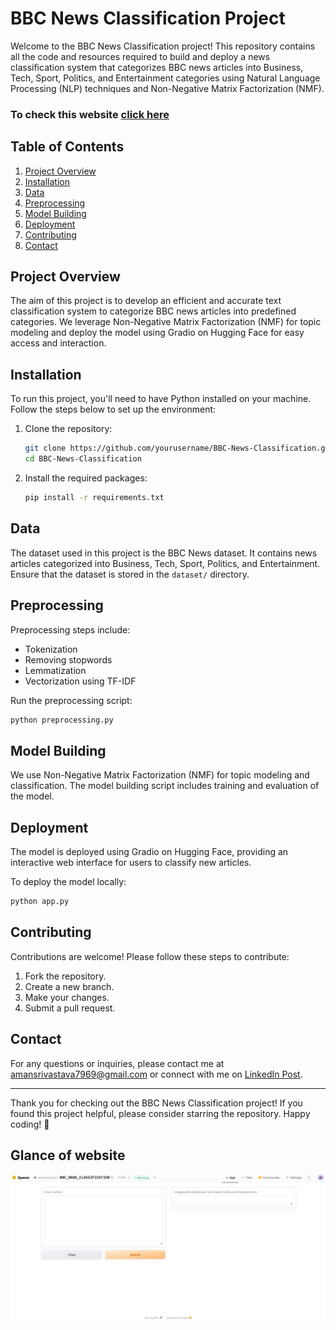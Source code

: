 # BBC News Classification Project 

Welcome to the BBC News Classification project! This repository contains all the code and resources required to build and deploy a news classification system that categorizes BBC news articles into Business, Tech, Sport, Politics, and Entertainment categories using Natural Language Processing (NLP) techniques and Non-Negative Matrix Factorization (NMF). 

### To check this website [click here](https://huggingface.co/spaces/amanscoder/BBC_NEWS_CLASSIFICATION)

## Table of Contents
1. [Project Overview](#project-overview)
2. [Installation](#installation)
3. [Data](#data)
4. [Preprocessing](#preprocessing)
5. [Model Building](#model-building)
6. [Deployment](#deployment)
7. [Contributing](#contributing)
8. [Contact](#contact)

## Project Overview
The aim of this project is to develop an efficient and accurate text classification system to categorize BBC news articles into predefined categories. We leverage Non-Negative Matrix Factorization (NMF) for topic modeling and deploy the model using Gradio on Hugging Face for easy access and interaction.

## Installation
To run this project, you'll need to have Python installed on your machine. Follow the steps below to set up the environment:

1. Clone the repository:
    ```sh
    git clone https://github.com/yourusername/BBC-News-Classification.git
    cd BBC-News-Classification
    ```

2. Install the required packages:
    ```sh
    pip install -r requirements.txt
    ```

## Data
The dataset used in this project is the BBC News dataset. It contains news articles categorized into Business, Tech, Sport, Politics, and Entertainment. Ensure that the dataset is stored in the `dataset/` directory.

## Preprocessing
Preprocessing steps include:
- Tokenization
- Removing stopwords
- Lemmatization
- Vectorization using TF-IDF

Run the preprocessing script:
```sh
python preprocessing.py
```

## Model Building
We use Non-Negative Matrix Factorization (NMF) for topic modeling and classification. The model building script includes training and evaluation of the model.

## Deployment
The model is deployed using Gradio on Hugging Face, providing an interactive web interface for users to classify new articles.

To deploy the model locally:
```sh
python app.py
```

## Contributing
Contributions are welcome! Please follow these steps to contribute:
1. Fork the repository.
2. Create a new branch.
3. Make your changes.
4. Submit a pull request.

## Contact
For any questions or inquiries, please contact me at [amansrivastava7969@gmail.com](mailto:amansrivastava7969@gmail.com) or connect with me on [LinkedIn Post](https://www.linkedin.com/posts/aman-srivastava-b60594245_internshipjourney-aiinnovation-nlptechniques-activity-7224015558323662848-KnLT?utm_source=share&utm_medium=member_desktop).

---

Thank you for checking out the BBC News Classification project! If you found this project helpful, please consider starring the repository. Happy coding! 🚀

## Glance of website

![image](/website%20screenshot.jpg)